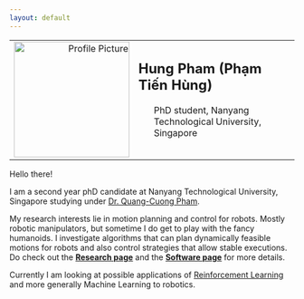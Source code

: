 ```yaml
---
layout: default
---
```


<table id="profile">
  <tr>
    <td valign="top" width="30%" align="right">
      <img src="{{ site.url }}/assets/chick.jpg" alt="Profile Picture" style="width:204px;height:204;">
    </td>
    <td valign="top" width="70%">
      <h2>
	Hung Pham (Phạm Tiến Hùng)
      </h2>
      <ul style="list-style-type:none">
	  <li>PhD student, Nanyang Technological University, Singapore</li>
      </ul>
    </td>
  </tr>
</table>

Hello there!

I am a second year phD candidate at Nanyang Technological University,
Singapore studying under [Dr. Quang-Cuong Pham][1].

My research interests lie in motion planning and control for
robots. Mostly robotic manipulators, but sometime I do get to play
with the fancy humanoids. I investigate algorithms that can plan
dynamically feasible motions for robots and also control strategies
that allow stable executions.  Do check out the **[Research page][3]**
and the **[Software page][4]** for more details.

Currently I am looking at possible applications of [Reinforcement
Learning][2] and more generally Machine Learning to robotics.



[1]: http://www.ntu.edu.sg/home/cuong/
[2]: https://en.wikipedia.org/wiki/Reinforcement_learning
[3]: {{site.url}}/research
[4]: {{site.url}}/software





